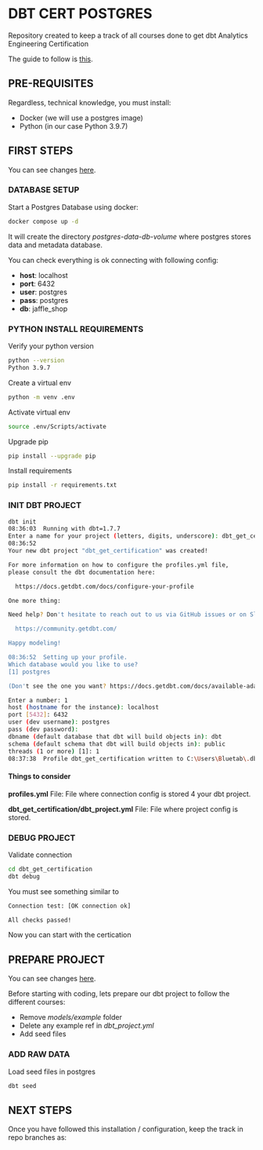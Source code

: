 # DBT CERT POSTGRES

Repository created to keep a track of all courses done to get dbt Analytics Engineering  Certification

The guide to follow is [this](https://www.getdbt.com/assets/uploads/dbt_certificate_study_guide.pdf).

## PRE-REQUISITES

Regardless, technical knowledge, you must install:

- Docker (we will use a postgres image)
- Python (in our case Python 3.9.7)

## FIRST STEPS

You can see changes [here](https://github.com/davidmunoz4185/dbt_cert/pull/1/files).

### DATABASE SETUP

Start a Postgres Database using docker:

```bash
docker compose up -d
```

It will create the directory _postgres-data-db-volume_ where postgres stores data and metadata database.

You can check everything is ok connecting with following config:

- __host__: localhost
- __port__: 6432
- __user__: postgres
- __pass__: postgres
- __db__: jaffle_shop

### PYTHON INSTALL REQUIREMENTS

Verify your python version

```BASH
python --version
Python 3.9.7
```

Create a virtual env

```BASH
python -m venv .env
```

Activate virtual env

```BASH
source .env/Scripts/activate
```

Upgrade pip

```BASH
pip install --upgrade pip
```

Install requirements

```BASH
pip install -r requirements.txt
```

### INIT DBT PROJECT

```BASH
dbt init
08:36:03  Running with dbt=1.7.7
Enter a name for your project (letters, digits, underscore): dbt_get_certification
08:36:52  
Your new dbt project "dbt_get_certification" was created!

For more information on how to configure the profiles.yml file,
please consult the dbt documentation here:

  https://docs.getdbt.com/docs/configure-your-profile

One more thing:

Need help? Don't hesitate to reach out to us via GitHub issues or on Slack:

  https://community.getdbt.com/

Happy modeling!

08:36:52  Setting up your profile.
Which database would you like to use?
[1] postgres

(Don't see the one you want? https://docs.getdbt.com/docs/available-adapters)

Enter a number: 1
host (hostname for the instance): localhost
port [5432]: 6432
user (dev username): postgres
pass (dev password): 
dbname (default database that dbt will build objects in): dbt
schema (default schema that dbt will build objects in): public
threads (1 or more) [1]: 1
08:37:38  Profile dbt_get_certification written to C:\Users\Bluetab\.dbt\profiles.yml using target's profile_template.yml and your supplied values. Run 'dbt debug' to validate the connection.
```

#### Things to consider

__profiles.yml__ File: File where connection config is stored 4 your dbt project.

__dbt_get_certification/dbt_project.yml__ File: File where project config is stored.

### DEBUG PROJECT

Validate connection

```BASH
cd dbt_get_certification
dbt debug
```

You must see something similar to

```BASH
Connection test: [OK connection ok]

All checks passed!
```

Now you can start with the certication

## PREPARE PROJECT

You can see changes [here](https://github.com/davidmunoz4185/dbt_cert/pull/2/files).

Before starting with coding, lets prepare our dbt project to follow the different courses:

- Remove _models/example_ folder
- Delete any example ref in _dbt_project.yml_
- Add seed files

### ADD RAW DATA

Load seed files in postgres

```BASH
dbt seed
```

## NEXT STEPS

Once you have followed this installation / configuration, keep the track in repo branches as:
